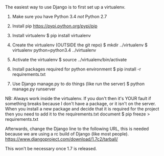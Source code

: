 The easiest way to use Django is to first set up a virtualenv.

1. Make sure you have Python 3.4 _not_ Python 2.7

2. Install pip https://pypi.python.org/pypi/pip

3. Install virtualenv
$ pip install virtualenv

4. Create the virtualenv (OUTSIDE the git repo)
$ mkdir ../virtualenv
$ virtualenv python=python3.4 ../virtualenv

5. Activate the virtualenv 
$ source ../virtualenv/bin/activate

6. Install packages required for python environment
$ pip install -r requirements.txt

7. Use Django manage.py to do things (like run the server)
$ python manage.py runserver

NB: Always work inside the virtualenv. If you don't then it's YOUR fault if something breaks because I don't have a package, or it isn't on the server.
When you install a new package and decide that it is required for the project then you need to add it to the requirements.txt document
$ pip freeze > requirements.txt

Afterwards, change the Django line to the following URL, this is needed because we are using a rc build of Django (like most people).
https://www.djangoproject.com/download/1.7c2/tarball/

This won't be necessary once 1.7 is released.
